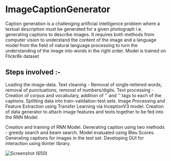 # ImageCaptionGenerator
Caption generation is a challenging artificial intelligence problem where a textual description must be generated for a given photograph i.e. generating captions to describe images. It requires both methods from computer vision to understand the content of the image and a language model from the field of natural language processing to turn the understanding of the image into words in the right order. Model is trained on Flickr8k dataset
## Steps involved :-
Loading the image-data.
Text cleaning - Removal of single-lettered words, removal of punctuations, removal of numbers/digits.
Text processing - Creation of corpus and vocabulary, addition of '<startseq>' and '<endseq>' tags to each of the captions.
Splitting data into train-validation-test sets.
Image Processing and Feature Extraction using Transfer Learning via InceptionV3 model.
Creation of data generator to attach image features and texts together to be fed into the RNN Model.
 
Creation and training of RNN Model.
Generating caption using two methods - greedy search and beam search. Model evaluated using Bleu Scores.
Generating captions for images in the test set.
Developing GUI for interaction using tkinter library.

![Screenshot (650)](https://user-images.githubusercontent.com/55757910/177475198-cdb91af8-5187-46e9-82d1-d94548e3ef7b.png)
